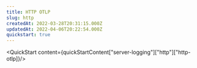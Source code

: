 ```yaml
---
title: HTTP OTLP
slug: http
createdAt: 2022-03-28T20:31:15.000Z
updatedAt: 2022-04-06T20:22:54.000Z
quickstart: true
---
```


<QuickStart content={quickStartContent["server-logging"]["http"]["http-otlp]}/>
